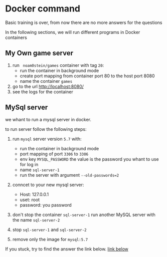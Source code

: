 # Docker command

Basic training is over, from now there are no more answers for the questions

In the following sections, we will run different programs in Docker containers

## My Own game server
1. run ` noam0stein/games` container with tag `20`:
    * run the container in background mode
    * create port mapping from container port 80 to the host port 8080
    * name the container `games`
2. go to the url [http://localhost:8080/](http://localhost:8080/)
3. see the logs for the container

## MySql server

we whant to run a mysql server in docker.

to run server follow the following steps:
1. run `mysql` server version `5.7` with:
    * run the container in background mode
    *  port mapping of port `3306` to `3306` 
    *  env key `MYSQL_PASSWORD` the value is the password you whant to use for log in 
    *  name  `sql-server-1`
    *  run the server with argument `--old-passwords=2`

2. conncet to your new mysql server:
    * Host:  127.0.0.1
    * uset: root
    * password: you password
3. don't stop the container `sql-server-1` run another MySQL server with the name `sql-server-2`
4. stop `sql-server-1` and `sql-server-2`
5. remove only the image for `mysql:5.7`

If you stuck, try to find the answer the link below.
[link below](https://hub.docker.com/_/mysql)